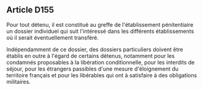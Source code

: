 Article D155
----
Pour tout détenu, il est constitué au greffe de l'établissement pénitentiaire un
dossier individuel qui suit l'intéressé dans les différents établissements où il
serait éventuellement transféré.

Indépendamment de ce dossier, des dossiers particuliers doivent être établis en
outre à l'égard de certains détenus, notamment pour les condamnés proposables à
la libération conditionnelle, pour les interdits de séjour, pour les étrangers
passibles d'une mesure d'éloignement du territoire français et pour les
libérables qui ont à satisfaire à des obligations militaires.
